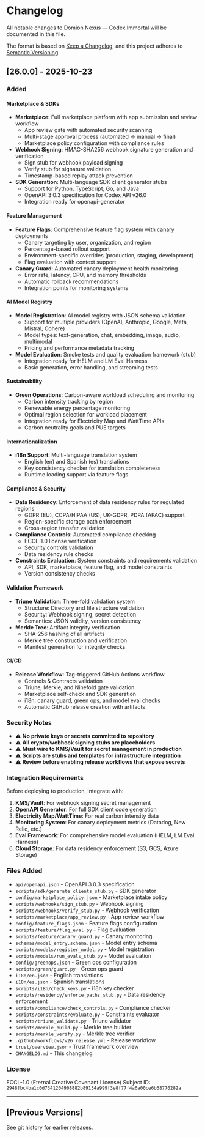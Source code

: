 # Changelog

All notable changes to Domion Nexus — Codex Immortal will be documented in this file.

The format is based on [Keep a Changelog](https://keepachangelog.com/en/1.0.0/),
and this project adheres to [Semantic Versioning](https://semver.org/spec/v2.0.0.html).

## [26.0.0] - 2025-10-23

### Added

#### Marketplace & SDKs
- **Marketplace**: Full marketplace platform with app submission and review workflow
  - App review gate with automated security scanning
  - Multi-stage approval process (automated → manual → final)
  - Marketplace policy configuration with compliance rules
- **Webhook Signing**: HMAC-SHA256 webhook signature generation and verification
  - Sign stub for webhook payload signing
  - Verify stub for signature validation
  - Timestamp-based replay attack prevention
- **SDK Generation**: Multi-language SDK client generator stubs
  - Support for Python, TypeScript, Go, and Java
  - OpenAPI 3.0.3 specification for Codex API v26.0
  - Integration ready for openapi-generator

#### Feature Management
- **Feature Flags**: Comprehensive feature flag system with canary deployments
  - Canary targeting by user, organization, and region
  - Percentage-based rollout support
  - Environment-specific overrides (production, staging, development)
  - Flag evaluation with context support
- **Canary Guard**: Automated canary deployment health monitoring
  - Error rate, latency, CPU, and memory thresholds
  - Automatic rollback recommendations
  - Integration points for monitoring systems

#### AI Model Registry
- **Model Registration**: AI model registry with JSON schema validation
  - Support for multiple providers (OpenAI, Anthropic, Google, Meta, Mistral, Cohere)
  - Model types: text-generation, chat, embedding, image, audio, multimodal
  - Pricing and performance metadata tracking
- **Model Evaluation**: Smoke tests and quality evaluation framework (stub)
  - Integration ready for HELM and LM Eval Harness
  - Basic generation, error handling, and streaming tests

#### Sustainability
- **Green Operations**: Carbon-aware workload scheduling and monitoring
  - Carbon intensity tracking by region
  - Renewable energy percentage monitoring
  - Optimal region selection for workload placement
  - Integration ready for Electricity Map and WattTime APIs
  - Carbon neutrality goals and PUE targets

#### Internationalization
- **i18n Support**: Multi-language translation system
  - English (en) and Spanish (es) translations
  - Key consistency checker for translation completeness
  - Runtime loading support via feature flags

#### Compliance & Security
- **Data Residency**: Enforcement of data residency rules for regulated regions
  - GDPR (EU), CCPA/HIPAA (US), UK-GDPR, PDPA (APAC) support
  - Region-specific storage path enforcement
  - Cross-region transfer validation
- **Compliance Controls**: Automated compliance checking
  - ECCL-1.0 license verification
  - Security controls validation
  - Data residency rule checks
- **Constraints Evaluation**: System constraints and requirements validation
  - API, SDK, marketplace, feature flag, and model constraints
  - Version consistency checks

#### Validation Framework
- **Triune Validation**: Three-fold validation system
  - Structure: Directory and file structure validation
  - Security: Webhook signing, secret detection
  - Semantics: JSON validity, version consistency
- **Merkle Tree**: Artifact integrity verification
  - SHA-256 hashing of all artifacts
  - Merkle tree construction and verification
  - Manifest generation for integrity checks

#### CI/CD
- **Release Workflow**: Tag-triggered GitHub Actions workflow
  - Controls & Contracts validation
  - Triune, Merkle, and Ninefold gate validation
  - Marketplace self-check and SDK generation
  - i18n, canary guard, green ops, and model eval checks
  - Automatic GitHub release creation with artifacts

### Security Notes
- ⚠️ **No private keys or secrets committed to repository**
- ⚠️ **All crypto/webhook signing stubs are placeholders**
- ⚠️ **Must wire to KMS/Vault for secret management in production**
- ⚠️ **Scripts are stubs and templates for infrastructure integration**
- ⚠️ **Review before enabling release workflows that expose secrets**

### Integration Requirements
Before deploying to production, integrate with:
1. **KMS/Vault**: For webhook signing secret management
2. **OpenAPI Generator**: For full SDK client code generation
3. **Electricity Map/WattTime**: For real carbon intensity data
4. **Monitoring System**: For canary deployment metrics (Datadog, New Relic, etc.)
5. **Eval Framework**: For comprehensive model evaluation (HELM, LM Eval Harness)
6. **Cloud Storage**: For data residency enforcement (S3, GCS, Azure Storage)

### Files Added
- `api/openapi.json` - OpenAPI 3.0.3 specification
- `scripts/sdk/generate_clients_stub.py` - SDK generator
- `config/marketplace_policy.json` - Marketplace intake policy
- `scripts/webhooks/sign_stub.py` - Webhook signing
- `scripts/webhooks/verify_stub.py` - Webhook verification
- `scripts/marketplace/app_review.py` - App review workflow
- `config/feature_flags.json` - Feature flags configuration
- `scripts/feature/flag_eval.py` - Flag evaluation
- `scripts/feature/canary_guard.py` - Canary monitoring
- `schemas/model_entry.schema.json` - Model entry schema
- `scripts/models/register_model.py` - Model registration
- `scripts/models/run_evals_stub.py` - Model evaluation
- `config/greenops.json` - Green ops configuration
- `scripts/green/guard.py` - Green ops guard
- `i18n/en.json` - English translations
- `i18n/es.json` - Spanish translations
- `scripts/i18n/check_keys.py` - i18n key checker
- `scripts/residency/enforce_paths_stub.py` - Data residency enforcement
- `scripts/compliance/check_controls.py` - Compliance checker
- `scripts/constraints/evaluate.py` - Constraints evaluator
- `scripts/triune_validate.py` - Triune validator
- `scripts/merkle_build.py` - Merkle tree builder
- `scripts/merkle_verify.py` - Merkle tree verifier
- `.github/workflows/v26_release.yml` - Release workflow
- `trust/overview.json` - Trust framework overview
- `CHANGELOG.md` - This changelog

### License
ECCL-1.0 (Eternal Creative Covenant License)
Subject ID: `2948fbc4ba1c0d7341204908882b89134a999f3e8f77f4a6a00ce6b68770282a`

---

## [Previous Versions]
See git history for earlier releases.
